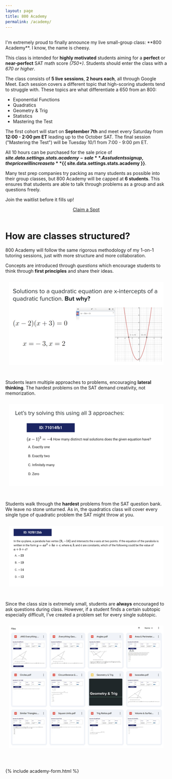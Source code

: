 ```yaml
---
layout: page
title: 800 Academy
permalink: /academy/
---
```


<style>
    .panel-override {
        padding: 12px;
        max-width: 600px;
    } 
</style>

<br>
I'm extremely proud to finally announce my live small-group class: **800 Academy**. I know, the name is cheesy.

This class is intended for **highly motivated** students aiming for a **perfect** or **near-perfect** SAT math score *(750+)*. Students should enter the class with a _670 or higher_.

The class consists of **5 live sessions**, **2 hours each**, all through Google Meet. Each session covers a different topic that high-scoring students tend to struggle with. These topics are what differentiate a 650 from an 800:
- Exponential Functions
- Quadratics
- Geometry & Trig
- Statistics
- Mastering the Test

The first cohort will start on **September 7th** and meet every Saturday from **12:00 - 2:00 pm ET** leading up to the October SAT. The final session ("Mastering the Test") will be Tuesday 10/1 from 7:00 - 9:00 pm ET.

All 10 hours can be purchased for the sale price of **${{ site.data.settings.stats.academy-sale }}**. As students sign up, the price will increase to **${{ site.data.settings.stats.academy }}**.

Many test prep companies try packing as many students as possible into their group classes, but 800 Academy will be capped at **6 students**. This ensures that students are able to talk through problems as a group and ask questions freely.

Join the waitlist before it fills up!
<div align="center">
    <a href="/academy/#academy-form" class="button button--large section-button" align="center">Claim a Spot</a>
</div>

<br>
<h1>How are classes structured?</h1>
800 Academy will follow the same rigorous methodology of my 1-on-1 tutoring sessions, just with more structure and more collaboration.

Concepts are introduced through _questions_ which encourage students to think through **first principles** and share their ideas.
<div class="panel--content panel-override" style="max-width: 500px">
    <img src="/images/academy1.jpg" alt="test">
</div>
<br>

Students learn multiple approaches to problems, encouraging **lateral thinking**. The hardest problems on the SAT demand creativity, not memorization.
<div class="panel--content panel-override">
    <img src="/images/academy3.jpg" alt="test">
</div>
<br>

Students walk through the **hardest** problems from the SAT question bank. We leave no stone unturned. As in, the quadratics class will cover every single type of quadratic problem the SAT might throw at you.
<div class="panel--content panel-override">
    <img src="/images/academy4.jpg" alt="test">
</div>
<br>

Since the class size is extremely small, students are **always** encouraged to ask questions during class. However, if a student finds a certain subtopic especially difficult, I've created a problem set for every single subtopic.
<div class="panel--content panel-override">
    <img src="/images/academy5.jpg" alt="test">
</div>

<br><br>
{% include academy-form.html %}



